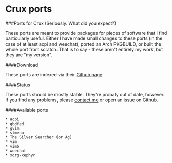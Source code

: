 # Crux ports

###Ports for Crux (Seriously. What did you expect?)

These ports are meant to provide packages for pieces of software that I find
particularly useful. Either I have made small changes to these ports (in the
case of at least acpi and weechat), ported an Arch PKGBUILD, or built the whole
port from scratch. That is to say - these aren't entirely my work, but they are
"my version".

####Download

These ports are indexed via their [Github page](http://github.com/bbenne10/crux_ports).

####Status

These ports should be mostly stable. They're probaly out of date, however. If
you find any problems, please [contact me](../contacts.html) or open an
issue on Github.

####Available ports

    * acpi
    * gbdfed
    * gvim
    * slmenu
    * The Silver Searcher (or Ag)
    * vim
    * vimb
    * weechat
    * xorg-xephyr
